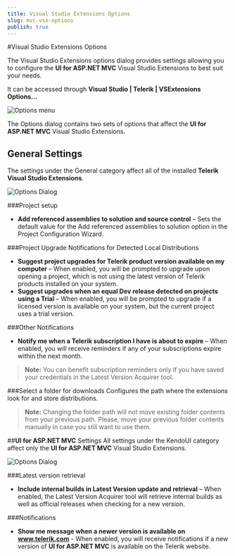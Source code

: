 ```yaml
---
title: Visual Studio Extensions Options
slug: mvc-vsx-options
publish: true
---
```


#Visual Studio Extensions Options

The Visual Studio Extensions options dialog provides settings allowing you to configure the **UI for ASP.NET MVC** Visual Studio Extensions to best suit your needs.

It can be accessed through **Visual Studio | Telerik | VSExtensions Options…**

![Options menu](images/options_menu.png)

The Options dialog contains two sets of options that affect the **UI for ASP.NET MVC** Visual Studio Extensions.

## General Settings ##
The settings under the General category affect all of the installed **Telerik Visual Studio Extensions**.

![Options Dialog](images/options.png)

###Project setup
- **Add referenced assemblies to solution and source control** – Sets the default value for the Add referenced assemblies to solution option in the Project Configuration Wizard.

###Project Upgrade Notifications for Detected Local Distributions

- **Suggest project upgrades for Telerik product version available on my computer** – When enabled, you will be prompted to upgrade upon opening a project, which is not using the latest version of Telerik products installed on your system.
- **Suggest upgrades when an equal Dev release detected on projects using a Trial** – When enabled, you will be prompted to upgrade if a licensed version is available on your system,  but the current project uses a trial version.

###Other Notifications
- **Notify me when a Telerik subscription I have is about to expire** – When enabled, you will receive reminders if any of your subscriptions expire within the next month.

>**Note:**
You can benefit subscription reminders only if you have saved your credentials in the Latest Version Acquirer tool.

###Select a folder for downloads
Configures the path where the extensions look for and store distributions.

>**Note:**
Changing the folder path will not move existing folder contents from your previous path. Please, move your previous folder contents manually in case you still want to use them.

##**UI for ASP.NET MVC** Settings
All settings under the KendoUI category affect only the **UI for ASP.NET MVC** Visual Studio Extensions.

![Options Dialog](images/options_kendo.png)

###Latest version retrieval

- **Include internal builds in Latest Version update and retrieval** – When enabled, the Latest Version Acquirer tool will retrieve internal builds as well as official releases when checking for a new version.

###Notifications

- **Show me message when a newer version is available on www.telerik.com** - When enabled, you will receive notifications if a new version of **UI for ASP.NET MVC** is available on the Telerik website.
